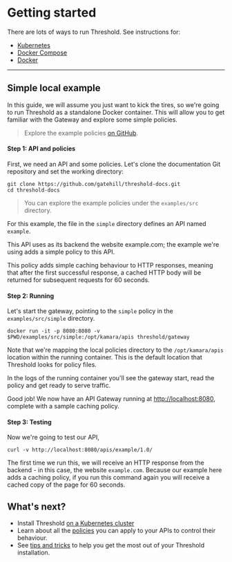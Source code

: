 Getting started
===============

There are lots of ways to run Threshold. See instructions for:

* [Kubernetes](kubernetes/tutorial.md)
* [Docker Compose](docker/docker-compose.md)
* [Docker](docker/docker.md)

---

## Simple local example

In this guide, we will assume you just want to kick the tires, so we're going to run Threshold as a standalone Docker container. This will allow you to get familiar with the Gateway and explore some simple policies.

> Explore the example policies [on GitHub](https://github.com/gatehill/threshold-docs/tree/master/examples/src).

#### Step 1: API and policies

First, we need an API and some policies. Let's clone the documentation Git repository and set the working directory:

    git clone https://github.com/gatehill/threshold-docs.git
    cd threshold-docs

> You can explore the example policies under the `examples/src` directory.

For this example, the file in the `simple` directory defines an API named `example`.

This API uses as its backend the website example.com; the example we're using adds a simple policy to this API.

This policy adds simple caching behaviour to HTTP responses, meaning that after the first successful response, a cached HTTP body will be returned for subsequent requests for 60 seconds.

#### Step 2: Running

Let's start the gateway, pointing to the `simple` policy in the `examples/src/simple` directory.

    docker run -it -p 8080:8080 -v $PWD/examples/src/simple:/opt/kamara/apis threshold/gateway

Note that we're mapping the local policies directory to the `/opt/kamara/apis` location within the running container. This is the default location that Threshold looks for policy files.

In the logs of the running container you'll see the gateway start, read the policy and get ready to serve traffic.

Good job! We now have an API Gateway running at [http://localhost:8080](http://localhost:8080), complete with a sample caching policy.

#### Step 3: Testing

Now we're going to test our API, 

    curl -v http://localhost:8080/apis/example/1.0/

The first time we run this, we will receive an HTTP response from the backend - in this case, the website `example.com`. Because our example here adds a caching policy, if you run this command again you will receive a cached copy of the page for 60 seconds.

## What's next?

* Install Threshold [on a Kubernetes cluster](./kubernetes/install.md)
* Learn about all the [policies](./policies.md) you can apply to your APIs to control their behaviour.
* See [tips and tricks](./tips.md) to help you get the most out of your Threshold installation.

